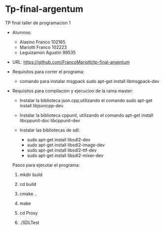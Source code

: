 # Tp-final-argentum
TP final taller de programacion 1

* Alumnos: 
    * Alasino Franco 102165
    * Mariotti Franco 102223
    * Leguizamon Agustin 99535
* URL: https://github.com/FrancoMariotti/tp-final-argentum      

* Requisitos para correr el programa:
	* comando para instalar msgpack 
	sudo apt-get install libmsgpack-dev 


* Requisitos para compilacion y ejecucion de la rama master:
	
	- Instalar la biblioteca json.cpp,utilizando el comando sudo apt-get install libjsoncpp-dev.
	
	- Instalar la biblioteca cppunit, utilizando el comando apt-get install libcppunit-doc libcppunit-dev

	- Instalar las bibliotecas de sdl:
		- sudo apt-get install libsdl2-dev
		- sudo apt-get install libsdl2-image-dev
		- sudo apt-get install libsdl2-ttf-dev
		- sudo apt-get install libsdl2-mixer-dev


	Pasos para ejecutar el programa:

	1) mkdir build

	2) cd build

	3) cmake ..

	4) make

	5) cd Proxy

	6) ./SDLTest
